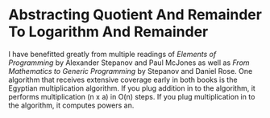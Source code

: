 # Abstracting Quotient And Remainder To Logarithm And Remainder

I have benefitted greatly from multiple readings of  *Elements of Programming* by Alexander Stepanov and Paul McJones as well as *From Mathematics to Generic Programming* by Stepanov and Daniel Rose. One algorithm that receives extensive coverage early in both books is the Egyptian multiplication algorithm. If you plug addition in to the algorithm, it performs multiplication (n x a) in O(n) steps. If you plug multiplication in to the algorithm, it computes powers an. 
